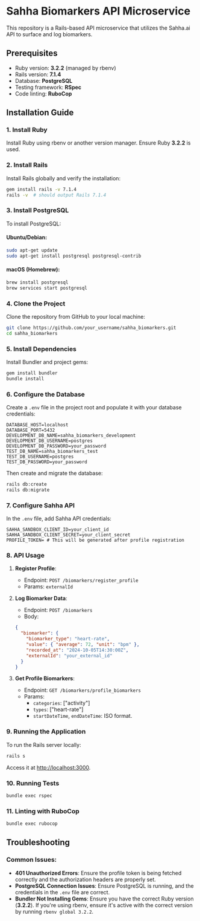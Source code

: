 # Sahha Biomarkers API Microservice

This repository is a Rails-based API microservice that utilizes the Sahha.ai API to surface and log biomarkers.

## Prerequisites
- Ruby version: **3.2.2** (managed by rbenv)
- Rails version: **7.1.4**
- Database: **PostgreSQL**
- Testing framework: **RSpec**
- Code linting: **RuboCop**

## Installation Guide

### 1. Install Ruby
Install Ruby using rbenv or another version manager. Ensure Ruby **3.2.2** is used.

### 2. Install Rails
Install Rails globally and verify the installation:

```bash
gem install rails -v 7.1.4
rails -v  # should output Rails 7.1.4
```

### 3. Install PostgreSQL
To install PostgreSQL:

#### Ubuntu/Debian:
```bash
sudo apt-get update
sudo apt-get install postgresql postgresql-contrib
```

#### macOS (Homebrew):
```bash
brew install postgresql
brew services start postgresql
```

### 4. Clone the Project
Clone the repository from GitHub to your local machine:

```bash
git clone https://github.com/your_username/sahha_biomarkers.git
cd sahha_biomarkers
```

### 5. Install Dependencies
Install Bundler and project gems:

```bash
gem install bundler
bundle install
```

### 6. Configure the Database
Create a `.env` file in the project root and populate it with your database credentials:

```
DATABASE_HOST=localhost
DATABASE_PORT=5432
DEVELOPMENT_DB_NAME=sahha_biomarkers_development
DEVELOPMENT_DB_USERNAME=postgres
DEVELOPMENT_DB_PASSWORD=your_password
TEST_DB_NAME=sahha_biomarkers_test
TEST_DB_USERNAME=postgres
TEST_DB_PASSWORD=your_password
```

Then create and migrate the database:

```bash
rails db:create
rails db:migrate
```

### 7. Configure Sahha API
In the `.env` file, add Sahha API credentials:

```
SAHHA_SANDBOX_CLIENT_ID=your_client_id
SAHHA_SANDBOX_CLIENT_SECRET=your_client_secret
PROFILE_TOKEN= # This will be generated after profile registration
```

### 8. API Usage

1. **Register Profile**:

   - Endpoint: `POST /biomarkers/register_profile`
   - Params: `externalId`

2. **Log Biomarker Data**:

   - Endpoint: `POST /biomarkers`
   - Body:
   
   ```json
   {
     "biomarker": {
       "biomarker_type": "heart-rate",
       "value": { "average": 72, "unit": "bpm" },
       "recorded_at": "2024-10-05T14:30:00Z",
       "externalId": "your_external_id"
     }
   }
   ```

3. **Get Profile Biomarkers**:

   - Endpoint: `GET /biomarkers/profile_biomarkers`
   - Params:
     - `categories`: ["activity"]
     - `types`: ["heart-rate"]
     - `startDateTime`, `endDateTime`: ISO format.

### 9. Running the Application
To run the Rails server locally:

```bash
rails s
```

Access it at [http://localhost:3000](http://localhost:3000).

### 10. Running Tests

```bash
bundle exec rspec
```

### 11. Linting with RuboCop

```bash
bundle exec rubocop
```

## Troubleshooting

### Common Issues:
- **401 Unauthorized Errors**: Ensure the profile token is being fetched correctly and the authorization headers are properly set.
- **PostgreSQL Connection Issues**: Ensure PostgreSQL is running, and the credentials in the `.env` file are correct.
- **Bundler Not Installing Gems**: Ensure you have the correct Ruby version (**3.2.2**). If you're using rbenv, ensure it's active with the correct version by running `rbenv global 3.2.2`.